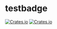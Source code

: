 # testbadge

[![Crates.io](https://img.shields.io/crates/v/sigstore?style=flat-square)](https://crates.io/crates/sigstore)
[![Crates.io](https://img.shields.io/crates/d/sigstore?style=flat-square)](https://crates.io/crates/sigstore)

